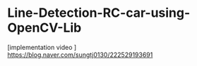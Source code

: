 # Line-Detection-RC-car-using-OpenCV-Lib<br>
[implementation video ]<br>
https://blog.naver.com/sungtj0130/222529193691
